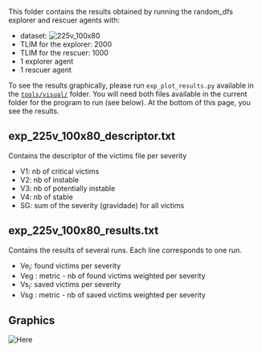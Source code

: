 This folder contains the results obtained by running the random_dfs explorer and rescuer agents with:
* dataset: ![225v_100x80](datasets/data_225v_100x80)
* TLIM for the explorer: 2000
* TLIM for the rescuer: 1000
* 1 explorer agent
* 1 rescuer agent

To see the results graphically, please run `exp_plot_results.py` available in the [`tools/visual/`](https://github.com/tacla/VictimSim2/tree/c36582490954ddb1b4d244c24addb30c9f43523b/tools/visual) folder. You will need both files available in the current folder for the program to run (see below). At the bottom of this page, you see the results.

exp_225v_100x80_descriptor.txt
----------------------------
Contains the descriptor of the victims file per severity
* V1: nb of critical victims
* V2: nb of instable
* V3: nb of potentially instable
* V4: nb of stable
* SG: sum of the severity (gravidade) for all victims


exp_225v_100x80_results.txt
-------------------------
Contains the results of several runs. Each line corresponds to one run.
* Ve<sub>i</sub>: found victims per severity
* Veg : metric - nb of found victims weighted per severity
* Vs<sub>i</sub>: saved victims per severity
* Vsg : metric - nb of saved victims weighted per severity

Graphics
--------
![Here](https://github.com/tacla/VictimSim2/blob/main/ex02_random_dfs/Results_225v_100x80/exp_225v_100x80_results.png)
